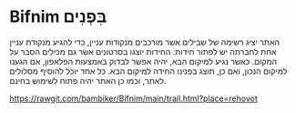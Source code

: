 # Bifnim בִּפְנִים
האתר יציג רשימה של שבילים אשר מורכבים מנקודות עניין, כדי להגיע מנקודת עניין אחת לחברתה יש לפתור חידות.
החידות יוצגו בסרטונים אשר גם מכילים הסבר על המקום.
כאשר נגיע למיקום הבא, יהיה אפשר לבדוק באמצעות הפלאפון, אם הגענו למיקום הנכון, ואם כן, תוצג בפנינו החידה למיקום הבא.
כל אחד יוכל להוסיף מסלולים לאתר, וכמו כן האתר יהיה פתוח לשימוש בחינם.

https://rawgit.com/bambiker/Bifnim/main/trail.html?place=rehovot
